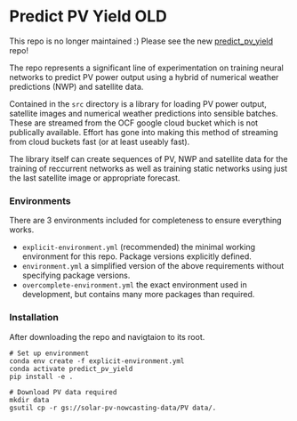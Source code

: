 # Predict PV Yield OLD

This repo is no longer maintained :)  Please see the new [predict_pv_yield](https://github.com/openclimatefix/predict_pv_yield) repo!

The repo represents a significant line of experimentation on training neural networks to predict PV power output using a hybrid of numerical weather predictions (NWP) and satellite data.

Contained in the `src` directory is a library for loading PV power output, satellite images and numerical weather predictions into sensible batches. These are streamed from the OCF google cloud bucket which is not publically available. Effort has gone into making this method of streaming from cloud buckets fast (or at least useably fast).

The library itself can create sequences of PV, NWP and satellite data for the training of reccurrent networks as well as training static networks using just the last satellite image or appropriate forecast.

### Environments
There are 3 environments included for completeness to ensure everything works.

- `explicit-environment.yml` (recommended) the minimal working environment for this repo. Package versions explicitly defined.
- `environment.yml` a simplified version of the above requirements without specifying package versions.
- `overcomplete-environment.yml` the exact environment used in development, but contains many more packages than required.

### Installation
After downloading the repo and navigtaion to its root.

```
# Set up environment
conda env create -f explicit-environment.yml
conda activate predict_pv_yield
pip install -e .

# Download PV data required
mkdir data
gsutil cp -r gs://solar-pv-nowcasting-data/PV data/.
```
